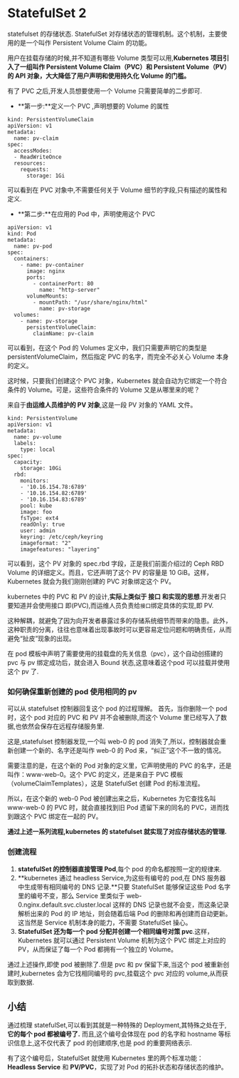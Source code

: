 # StatefulSet 2
statefulset 的存储状态. StatefulSet 对存储状态的管理机制。这个机制，主要使用的是一个叫作 Persistent Volume Claim 的功能。

用户在挂载存储的时候,并不知道有哪些 Volume 类型可以用,**Kubernetes 项目引入了一组叫作 Persistent Volume Claim（PVC）和 Persistent Volume（PV）的 API 对象，大大降低了用户声明和使用持久化 Volume 的门槛。**

有了 PVC 之后,开发人员想要使用一个 Volume 只需要简单的二步即可. 

-  **第一步:**定义一个 PVC ,声明想要的 Volume 的属性

```
kind: PersistentVolumeClaim
apiVersion: v1
metadata:
  name: pv-claim
spec:
  accessModes:
  - ReadWriteOnce
  resources:
    requests:
      storage: 1Gi

```
可以看到在 PVC 对象中,不需要任何关于 Volume 细节的字段,只有描述的属性和定义.

- **第二步:**在应用的 Pod 中，声明使用这个 PVC 

```
apiVersion: v1
kind: Pod
metadata:
  name: pv-pod
spec:
  containers:
    - name: pv-container
      image: nginx
      ports:
        - containerPort: 80
          name: "http-server"
      volumeMounts:
        - mountPath: "/usr/share/nginx/html"
          name: pv-storage
  volumes:
    - name: pv-storage
      persistentVolumeClaim:
        claimName: pv-claim

```
可以看到，在这个 Pod 的 Volumes 定义中，我们只需要声明它的类型是 persistentVolumeClaim，然后指定 PVC 的名字，而完全不必关心 Volume 本身的定义。

这时候，只要我们创建这个 PVC 对象，Kubernetes 就会自动为它绑定一个符合条件的 Volume。可是，这些符合条件的 Volume 又是从哪里来的呢？

来自于**由运维人员维护的 PV 对象**,这是一段 PV 对象的 YAML 文件。


```
kind: PersistentVolume
apiVersion: v1
metadata:
  name: pv-volume
  labels:
    type: local
spec:
  capacity:
    storage: 10Gi
  rbd:
    monitors:
    - '10.16.154.78:6789'
    - '10.16.154.82:6789'
    - '10.16.154.83:6789'
    pool: kube
    image: foo
    fsType: ext4
    readOnly: true
    user: admin
    keyring: /etc/ceph/keyring
    imageformat: "2"
    imagefeatures: "layering"

```

可以看到，这个 PV 对象的 spec.rbd 字段，正是我们前面介绍过的 Ceph RBD Volume 的详细定义。而且，它还声明了这个 PV 的容量是 10 GiB。这样，Kubernetes 就会为我们刚刚创建的 PVC 对象绑定这个 PV。

kubernetes 中的 PVC 和 PV 的设计,**实际上类似于 接口 和实现的思想**.开发者只要知道并会使用接口 即(PVC),而运维人员负责给`接口`绑定具体的实现,即 PV.

这种解耦，就避免了因为向开发者暴露过多的存储系统细节而带来的隐患。此外，这种职责的分离，往往也意味着出现事故时可以更容易定位问题和明确责任，从而避免“扯皮”现象的出现。

在 pod 模板中声明了需要使用的挂载盘的先关信息（pvc），这个自动创搭建的 pvc 与 pv 绑定成功后，就会进入 Bound 状态,这意味着这个pod 可以挂载并使用这个 pv 了.

### 如何确保重新创建的 pod 使用相同的 pv

可以从 statefulset 控制器回复这个 pod 的过程理解。 首先，当你删除一个 pod 时，这个 pod 对应的 PVC 和 PV 并不会被删除,而这个 Volume 里已经写入了数据,也依然会保存在远程存储服务里.

这是,statefulset 控制器发现,一个叫 web-0 的 pod 消失了,所以，控制器就会重新创建一个新的、名字还是叫作 web-0 的 Pod 来，“纠正”这个不一致的情况。

需要注意的是，在这个新的 Pod 对象的定义里，它声明使用的 PVC 的名字，还是叫作：www-web-0。这个 PVC 的定义，还是来自于 PVC 模板（volumeClaimTemplates），这是 StatefulSet 创建 Pod 的标准流程。

所以，在这个新的 web-0 Pod 被创建出来之后，Kubernetes 为它查找名叫 www-web-0 的 PVC 时，就会直接找到旧 Pod 遗留下来的同名的 PVC，进而找到跟这个 PVC 绑定在一起的 PV。

**通过上述一系列流程,kubernetes 的 statefulset 就实现了对应存储状态的管理.**

### 创建流程

1. **statefulSet 的控制器直接管理 Pod**,每个 pod 的命名都按照一定的规律来.
2. **kubernetes 通过 headless Service,为这些有编号的 pod,在 DNS 服务器中生成带有相同编号的 DNS 记录.**只要 StatefulSet 能够保证这些 Pod 名字里的编号不变，那么 Service 里类似于 web-0.nginx.default.svc.cluster.local 这样的 DNS 记录也就不会变，而这条记录解析出来的 Pod 的 IP 地址，则会随着后端 Pod 的删除和再创建而自动更新。这当然是 Service 机制本身的能力，不需要 StatefulSet 操心。
3. **StatefulSet 还为每一个 pod 分配并创建一个相同编号对策 pvc**.这样，Kubernetes 就可以通过 Persistent Volume 机制为这个 PVC 绑定上对应的 PV，从而保证了每一个 Pod 都拥有一个独立的 Volume。


通过上述操作,即使 pod 被删除了.但是 pvc 和 pv 保留下来,当这个 pod 被重新创建时,kubernetes 会为它找相同编号的 pvc,挂载这个 pvc 对应的 volume,从而获取到数据.

## 小结

通过梳理 statefulSet,可以看到其就是一种特殊的 Deployment,其特殊之处在于,**它的每个 pod 都被编号了.** 而且,这个编号会体现在 pod 的名字和 hostname 等标识信息上,这不仅代表了 pod 的创建顺序,也是 pod 的重要网络表示.

有了这个编号后，StatefulSet 就使用 Kubernetes 里的两个标准功能：**Headless Service** 和 **PV/PVC**，实现了对 Pod 的拓扑状态和存储状态的维护。